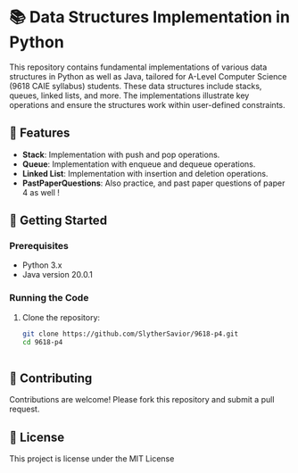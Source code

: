 # 📚 Data Structures Implementation in Python 

This repository contains fundamental implementations of various data structures in Python as well as Java, tailored for A-Level Computer Science (9618 CAIE syllabus) students. These data structures include stacks, queues, linked lists, and more. The implementations illustrate key operations and ensure the structures work within user-defined constraints.

## 🌟 Features

- **Stack**: Implementation with push and pop operations.
- **Queue**: Implementation with enqueue and dequeue operations.
- **Linked List**: Implementation with insertion and deletion operations.
- **PastPaperQuestions**: Also practice, and past paper questions of paper 4 as well ! 

## 🚀 Getting Started

### Prerequisites

- Python 3.x
- Java version 20.0.1

### Running the Code

1. Clone the repository:
   ```bash
   git clone https://github.com/SlytherSavior/9618-p4.git
   cd 9618-p4
 

## 🤝 Contributing
  Contributions are welcome! Please fork this repository and submit a pull request. 

## 📜 License
This project is license under the MIT License
